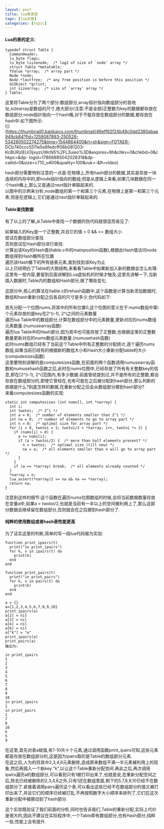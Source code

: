 ```yaml
---
layout: post
title: lua表类型 
tags: [lua文章]
categories: [topic]
---
```

#### Lua的表的定义:

    
    
    typedef struct Table {
      CommonHeader;
      lu_byte flags;
      lu_byte lsizenode;  /* log2 of size of `node' array */
      struct Table *metatable;
      TValue *array;  /* array part */
      Node *node;
      Node *lastfree;  /* any free position is before this position */
      GCObject *gclist;
      int sizearray;  /* size of `array' array */
    } Table;
    

这里将Table分为了两个部分:数组部分,array指针指向数组部分的首地址,sizearray是数组的尺寸,绝大部分(注意:不是全部)正整数为key的数据都存放在数组部分;node指针指向一个hash桶,对于不能存放在数组部分的数据,都存放在hash中.如下图所示:  
![](https://thumbnail0.baidupcs.com/thumbnail/46eff62f24b48c0dd2380abaa949cb84?fid=1259087893-250528-534280502274275&time=1544864400&rt=sh&sign=FDTAER-
DCb740ccc5511e5e8fedcff06b081203-KcBURzIEUOljxyzUWcN5%2FL3uieo%3D&expires=8h&chkv=0&chkbd=0&chkpc=&dp-
logid=17866885042028318&dp-callid=0&size=c710_u400&quality=100&vuk=-&ft=video)

hash部分需要特别注意的一点是:在物理上,所有hash部分的数据,其实是存放一块连续的内存中的,即node指针指向的数组;但是从逻辑上来看,如果几块数据在同一个hash桶上,那么又是通过next指针串联起来的.  
以图中的示例来分析,node数组的第一个和第三个元素,在物理上是第一和第三个元素,但是在逻辑上,它们是通过next指针串联起来的.

#### Table查找数据

有了以上的了解,从Table中查找一个数据的伪代码就很显而易见了:

如果输入的Key是一个正整数,并且它的值 > 0 && <= 数组大小  
尝试在数组部分查找  
否则尝试在Hash部分进行查找:  
计算出该Key的Hash值(ltable.c中的mainposition函数),根据此Hash值访问node数组得到Hash桶所在位置  
遍历该Hash桶下的所有链表元素,直到找到该Key为止  
以上已经明白了Table的大致结构,来看看Table中如果新加入新的数据会怎么处理.这里有一些内容,要留到后面讲解到Lua虚拟机的时候才触及,这里先讲解一下,当新插入数据时,Table内的数组和Hash部分,做了哪些变化.

这部分中,核心的算法在ltable.c的rehash函数中,这个函数是计算当新添加数据时,数组和hash重新分配之后各自的尺寸是多少,伪代码如下:

首先分配一个位图nums,将其中的所有位置0,这个位图的意义在于:nums数组中第i个元素存放的是key在2^(i-1), 2^i之间的元素数量  
遍历lua Table中的数组部分,计算在数组部分中的元素数量,更新对应的nums数组元素数量.(numusearray函数)  
遍历lua Table中的Hash部分,因为其中也可能存放了正整数,也根据这里的正整数数量更新对应的nums数组元素数量.(numusehash函数)  
此时nums数组已经有了当前这个Table中所有正整数的分配统计,逐个遍历nums数组,如果当前已经有的根据新的数组大小和Hash大小重新分配table的大小(computesizes函数)  
这里要特别讲解的是computesizes函数,在前面的两个函数调用numusearray函数和numusehash函数之后,此时在nums位图中,已经存放了所有有关整数key的信息,即在[2^(i-1),
2^i]范围内,有多少数据.前面曾经提到过,并不是所有的正整数,都会存放在数组部分的,即使它曾经在,也有可能在之后被分配到hash部分,那么判断的依据是什么?到底怎样的数据,在重新分配之后会从数组部分挪到hash部分?  
来看computesizes函数的实现:

    
    
    static int computesizes (int nums[], int *narray) {
      int i;
      int twotoi;  /* 2^i */
      int a = 0;  /* number of elements smaller than 2^i */
      int na = 0;  /* number of elements to go to array part */
      int n = 0;  /* optimal size for array part */
      for (i = 0, twotoi = 1; twotoi/2 < *narray; i++, twotoi *= 2) {
        if (nums[i] > 0) {
          a += nums[i];
          if (a > twotoi/2) {  /* more than half elements present? */
            n = twotoi;  /* optimal size (till now) */
            na = a;  /* all elements smaller than n will go to array part */
          }
        }
        if (a == *narray) break;  /* all elements already counted */
      }
      *narray = n;
      lua_assert(*narray/2 <= na && na <= *narray);
      return na;
    }
    

注意到这样的细节:这个函数在遍历nums位图数组的时候,会将当前数据数量存放在变量a中,如果a >
twotoi/2,也就是当前有一半以上的空间被利用上了,那么这部分数据会继续留在数组部分,否则就会在之后挪到hash部分了.

#### 纯粹的使用数组或者hash表性能更高

为了证实这里的判断,简单的写一段lua代码做为实验:

    
    
    function print_ipairs(t)
      print("in print_ipairs")
      for k, v in ipairs(t) do
        print(k)
      end
    end 
    
    function print_pairs(t)
      print("in print_pairs")
      for k, v in pairs(t) do
        print(k)
      end
    end 
    
    a = {}
    a={1,2,3,4,5,6,7,8,9,10}
    print_ipairs(a)
    a[2] = nil
    a[3] = nil
    a[4] = nil
    a[6] = nil
    a["k"] = "e"
    print_ipairs(a)
    print_pairs(a)
    输出为:
    
    in print_ipairs
    1
    2
    3
    4
    5
    6
    7
    8
    9
    10
    in print_ipairs
    1
    in print_pairs
    1
    7
    8
    10
    k
    5
    9
    

在这里,首先对表a赋值,有1-10共十个元素,通过调用函数print_ipairs可知,这些元素都是存放在数组部分的,这是因为ipairs取的是Table的数组部分元素.  
在这之后,人为的将其中2,3,4,6元素删除,造成原来数组不满一半元素被利用上的现象,然后再插入一个新key
“k”,以让这个Table重新分配空间.再此之后,再次调用ipairs遍历a的数组部分,可以看到只有1被打印出来了,也就是说,在重新分配空间之后,除去已经被删除的2,3,4,6之外,只有1还在数组里面,剩下的5,7,8,9,10已经不在数组部分了.紧接着调用pairs遍历这个表,可以看出这些已经不在数组部分的值又被打印出来了,并且它们的顺序已经被打乱,不再按照数字大小顺序来排列了,它们在这次重新分配中被挪动到了hash部分.

这个实验既验证了我们前面的分析,同时也告诉我们,Table的重新分配,实际上代价是很大的,因此不建议在实际程序中,一个Table即有数组部分,也有Hash部分,纯粹一些,性能上会有提升.